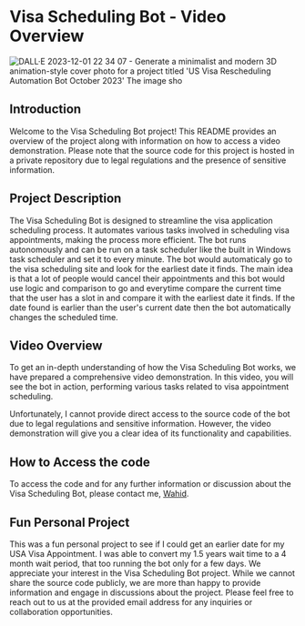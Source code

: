 # Visa Scheduling Bot - Video Overview
![DALL·E 2023-12-01 22 34 07 - Generate a minimalist and modern 3D animation-style cover photo for a project titled 'US Visa Rescheduling Automation Bot October 2023'  The image sho](https://github.com/ssanjan123/Visa-Scheduling-Bot/assets/84153519/54edfe2e-80fe-4196-92ac-ea1df3528870)

## Introduction

Welcome to the Visa Scheduling Bot project! This README provides an overview of the project along with information on how to access a video demonstration. Please note that the source code for this project is hosted in a private repository due to legal regulations and the presence of sensitive information.

## Project Description

The Visa Scheduling Bot is designed to streamline the visa application scheduling process. It automates various tasks involved in scheduling visa appointments, making the process more efficient.
The bot runs autonomously and can be run on a task scheduler like the built in Windows task scheduler and set it to every minute. The bot would automaticaly go to the visa scheduling site and look for the earliest date it finds. The main idea is that a lot of people would cancel their appointments and this bot would use logic and comparison to go and everytime compare the current time that the user has a slot in and compare it with the earliest date it finds. If the date found is earlier than the user's current date then the bot automatically changes the scheduled time.

## Video Overview

To get an in-depth understanding of how the Visa Scheduling Bot works, we have prepared a comprehensive video demonstration. In this video, you will see the bot in action, performing various tasks related to visa appointment scheduling.

Unfortunately, I cannot provide direct access to the source code of the bot due to legal regulations and sensitive information. However, the video demonstration will give you a clear idea of its functionality and capabilities.

## How to Access the code

To access the code and for any further information or discussion about the Visa Scheduling Bot, please contact me, [Wahid](mailto:ssanjan@sfu.ca).

## Fun Personal Project

This was a fun personal project to see if I could get an earlier date for my USA Visa Appointment. I was able to convert my 1.5 years wait time to a 4 month wait period, that too running the bot only for a few days.
We appreciate your interest in the Visa Scheduling Bot project. While we cannot share the source code publicly, we are more than happy to provide information and engage in discussions about the project. Please feel free to reach out to us at the provided email address for any inquiries or collaboration opportunities.
